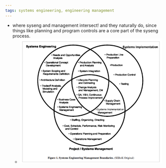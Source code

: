 ```yaml
---
tags: systems engineering, engineering management
---
```


- where syseng and management intersect! and they naturally do, since things like planning and program controls are a core part of the syseng process.
	- ![image.png](../assets/image_1739931936175_0.png)